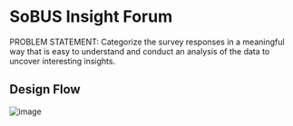 # SoBUS Insight Forum
PROBLEM STATEMENT: Categorize the survey responses in a meaningful way that is easy to understand and conduct an analysis of the data to uncover interesting insights.

## Design Flow
![image](https://drive.google.com/uc?export=view&id=1jlv1Q1lTVr5VD3JTpavxvKtLAdpVtUnb)
